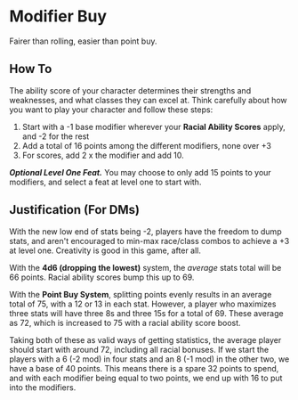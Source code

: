 # Modifier Buy
Fairer than rolling, easier than point buy.

## How To
The ability score of your character determines their strengths and weaknesses, and what classes they can excel at. Think carefully about how you want to play your character and follow these steps:

1.  Start with a -1 base modifier wherever your **Racial Ability Scores** apply, and -2 for the rest
2.  Add a total of 16 points among the different modifiers, none over +3
3. For scores, add 2 x the modifier and add 10.

***Optional Level One Feat.*** You may choose to only add 15 points to your modifiers, and select a feat at level one to start with.

## Justification (For DMs)
With the new low end of stats being -2, players have the freedom to dump stats, and aren't encouraged to min-max race/class combos to achieve a +3 at level one. Creativity is good in this game, after all.

With the **4d6 (dropping the lowest)** system, the *average* stats total will be 66 points. Racial ability scores bump this up to 69.

With the **Point Buy System**, splitting points evenly results in an average total of 75, with a 12 or 13 in each stat. However, a player who maximizes three stats will have three 8s and three 15s for a total of 69. These average as 72, which is increased to 75 with a racial ability score boost.

Taking both of these as valid ways of getting statistics, the average player should start with around 72, including all racial bonuses. If we start the players with a 6 (-2 mod) in four stats and an 8 (-1 mod) in the other two, we have a base of 40 points. This means there is a spare 32 points to spend, and with each modifier being equal to two points, we end up with 16 to put into the modifiers.
